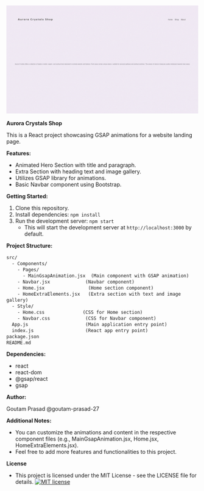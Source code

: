 ![Project GIF](./file-show.gif)

**Aurora Crystals Shop**

This is a React project showcasing GSAP animations for a website landing page.

**Features:**

-    Animated Hero Section with title and paragraph.
-    Extra Section with heading text and image gallery.
-    Utilizes GSAP library for animations.
-    Basic Navbar component using Bootstrap.

**Getting Started:**

1. Clone this repository.
2. Install dependencies: `npm install`
3. Run the development server: `npm start`
     - This will start the development server at `http://localhost:3000` by default.

**Project Structure:**

```
src/
  - Components/
    - Pages/
      - MainGsapAnimation.jsx  (Main component with GSAP animation)
    - Navbar.jsx             (Navbar component)
    - Home.jsx                (Home section component)
    - HomeExtraElements.jsx   (Extra section with text and image gallery)
  - Style/
    - Home.css              (CSS for Home section)
    - Navbar.css             (CSS for Navbar component)
  App.js                     (Main application entry point)
  index.js                   (React app entry point)
package.json
README.md
```

**Dependencies:**

-    react
-    react-dom
-    @gsap/react
-    gsap

**Author:**

Goutam Prasad
@goutam-prasad-27

**Additional Notes:**

-    You can customize the animations and content in the respective component files (e.g., MainGsapAnimation.jsx, Home.jsx, HomeExtraElements.jsx).
-    Feel free to add more features and functionalities to this project.

**License**

-    This project is licensed under the MIT License - see the LICENSE file for details.
[![MIT license](.file/LIICENE)](LICENSE)
